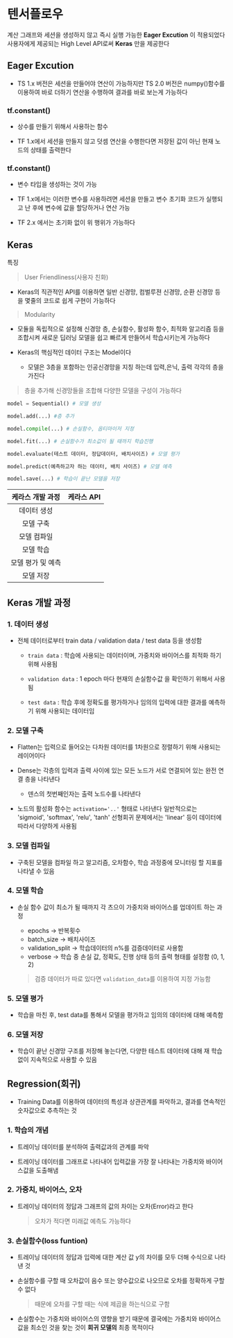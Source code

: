 # 텐서플로우

계산 그래프와 세션을 생성하지 않고 즉시 실행 가능한 **Eager Excution** 이 적용되었다
사용자에게 제공되는 High Level API로써 **Keras** 만을 제공한다

## **Eager Excution**

* TS 1.x 버전은 세션을 만들어야 연산이 가능하지만 TS 2.0 버전은 numpy()함수를 이용하여 바로 더하기 연산을 수행하여 결과를 바로 보는게 가능하다

### **tf.constant()**

* 상수를 만들기 위해서 사용하는 함수

* TF 1.x에서 세션을 만들지 않고 덧셈 연산을 수행한다면 저장된 값이 아닌 현재 노드의 상태를 출력한다

### **tf.constant()**

* 변수 타입을 생성하는 것이 가능

* TF 1.x에서는 이러한 변수를 사용하려면 세션을 만들고 변수 초기화 코드가 실행되고 난 후에 변수에 값을 할당하거나 연산 가능

* TF 2.x 에서는 초기화 없이 위 행위가 가능하다


## **Keras**

특징

> User Friendliness(사용자 친화)

* Keras의 직관적인 API를 이용하면 일반 신경망, 컴벌루젼 신경망, 순환 신경망 등을 몇줄의 코드로 쉽게 구현이 가능하다

> Modularity

* 모듈을 독립적으로 설정해 신경망 층, 손실함수, 활성화 함수, 최적화 알고리즘 등을 조합시켜 새로운 딥러닝 모델을 쉽고 빠르게 만들어서 학습시키는게 가능하다



* Keras의 핵심적인 데이터 구조는 Model이다
    * 모델은 3층을 포함하는 인공신경망을 지칭 하는데 입력,은닉, 출력 각각의 층을 가진다

> 층을 추가해 신경망들을 조합해 다양한 모델을 구성이 가능하다

```Python
model = Sequential() # 모델 생성

model.add(...) #층 추가

model.compile(...) # 손실함수, 옵티마이저 지정

model.fit(...) # 손실함수가 최소값이 될 때까지 학습진행

model.evaluate(테스트 데이터, 정답데이터, 배치사이즈) # 모델 평가

model.predict(예측하고자 하는 데이터, 배치 사이즈) # 모델 예측

model.save(...) # 학습이 끝난 모델을 저장
```

|케라스 개발 과정|케라스 API|
|:-:|:-:|
|데이터 생성||
|모델 구축||
|모델 컴파일||
|모델 학습||
|모델 평가 및 예측||
|모델 저장||

## Keras 개발 과정

### 1. 데이터 생성

* 전체 데이터로부터 train data / validation data / test data 등을 생성함

    * ```train data``` : 학습에 사용되는 데이터이며, 가중치와 바이어스를 최적화 하기 위해 사용됨

    * ```validation data``` : 1 epoch 마다 현재의 손실함수값 을 확인하기 위해서 사용됨

    * ```test data``` : 학습 후에 정확도를 평가하거나 임의의 입력에 대한 결과를 예측하기 위해 사용되는 데이터임

### 2. 모델 구축

* Flatten는 입력으로 들어오는 다차원 데이터를 1차원으로 정렬하기 위해 사용되는 레이어이다

* Dense는 각층의 입력과 출력 사이에 있는 모든 노드가 서로 연결되어 있는 완전 연결 층을 나타낸다

    * 덴스의 첫번째인자는 출력 노드수를 나타낸다

* 노드의 활성화 함수는 ```activation='..'``` 형태로 나타낸다 일반적으로는 'sigmoid', 'softmax', 'relu', 'tanh'
선형회귀 문제에서는 'linear' 등이 데이터에 따라서 다양하게 사용됨

### 3. 모델 컴파일

* 구축된 모델을 컴파일 하고 알고리즘, 오차함수, 학습 과정중에 모니터링 할 지표를 나타낼 수 있음 

### 4. 모델 학습

* 손실 함수 값이 최소가 될 때까지 각 츠으이 가중치와 바이어스를 업데이트 하는 과정

    - epochs -> 반복횟수
    - batch_size -> 배치사이즈
    - validation_split -> 학습데이터의 n%를 검증데이터로 사용함
    - verbose -> 학습 중 손실 값, 정확도, 진행 상태 등의 출력 형태를 설정함 (0, 1, 2)
    
    > 검증 데이터가 따로 있다면 ```validation_data```를 이용하여 지정 가능함

### 5. 모델 평가

* 학습을 마친 후, test data를 통해서 모델을 평가하고 임의의 데이터에 대해 예측함

### 6. 모델 저장

* 학습이 끝난 신경망 구조를 저장해 놓는다면, 다양한 테스트 데이터에 대해 재 학습 없이 지속적으로 사용할 수 있음


## Regression(회귀)

* Training Data를 이용하여 데이터의 특성과 상관관계를 파악하고, 결과를 연속적인 숫자값으로 추측하는 것

### 1. 학습의 개념

* 트레이닝 데이터를 분석하여 출력값과의 관계를 파악

* 트레이닝 데이터를 그래프로 나타내어 입력값을 가장 잘 나타내는 가중치와 바이어스값을 도출해냄

### 2. 가중치, 바이어스, 오차

* 트레이닝 데이터의 정답과 그래프의 값의 차이는 오차(Error)라고 한다
    > 오차가 적다면 미래값 예측도 가능하다

### 3. 손실함수(loss funtion)

* 트레이닝 데이터의 정답과 입력에 대한 계산 값 y의 차이를 모두 더해 수식으로 나타낸 것

* 손실함수를 구할 때 오차값이 음수 또는 양수값으로 나오므로 오차를 정확하게 구할 수 없다 
    > 때문에 오차를 구할 때는 식에 제곱을 하는식으로 구함

* 손실함수는 가중치와 바이어스의 영향을 받기 때문에 결국에는 가중치와 바이어스값을 최소인 것을 찾는 것이 **회귀 모델의** 최종 목적이다
